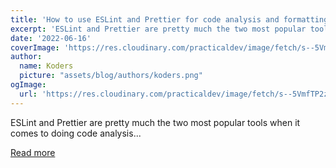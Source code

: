 ```yaml
---
title: 'How to use ESLint and Prettier for code analysis and formatting'
excerpt: 'ESLint and Prettier are pretty much the two most popular tools when it comes to doing code analysis...'
date: '2022-06-16'
coverImage: 'https://res.cloudinary.com/practicaldev/image/fetch/s--5VmfTP2z--/c_imagga_scale,f_auto,fl_progressive,h_420,q_auto,w_1000/https://dev-to-uploads.s3.amazonaws.com/uploads/articles/hs1qmpz43vgedbbfgib5.png'
author:
  name: Koders
  picture: "assets/blog/authors/koders.png"
ogImage:
  url: 'https://res.cloudinary.com/practicaldev/image/fetch/s--5VmfTP2z--/c_imagga_scale,f_auto,fl_progressive,h_420,q_auto,w_1000/https://dev-to-uploads.s3.amazonaws.com/uploads/articles/hs1qmpz43vgedbbfgib5.png'
---
```


ESLint and Prettier are pretty much the two most popular tools when it comes to doing code analysis...

[Read more](https://dev.to/andrewbaisden/how-to-use-eslint-and-prettier-for-code-analysis-and-formatting-1b4g)
